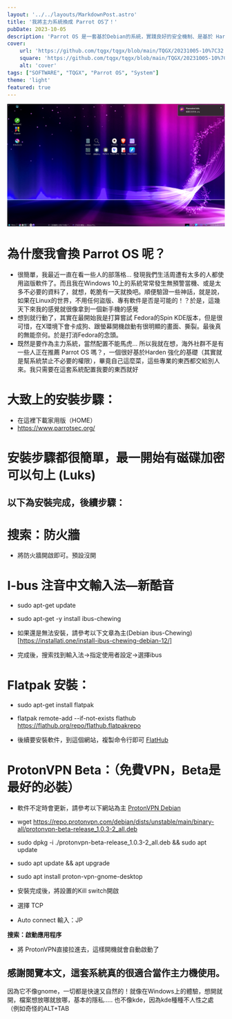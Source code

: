 ```yaml
---
layout: '../../layouts/MarkdownPost.astro'
title: '我將主力系統換成 Parrot OS了！'
pubDate: 2023-10-05
description: 'Parrot OS 是一套基於Debian的系統，實踐良好的安全機制、是基於 Harden 強化過的版本。同時也是一套滲透發行版...'
cover:
    url: 'https://github.com/tqgx/tqgx/blob/main/TQGX/20231005-10%7C32.png?raw=true'
    square: 'https://github.com/tqgx/tqgx/blob/main/TQGX/20231005-10%7C32.png?raw=true'
    alt: 'cover'
tags: ["SOFTWARE", "TQGX", "Parrot OS", "System"]
theme: 'light'
featured: true
---
```


![|wide](https://github.com/tqgx/tqgx/blob/main/TQGX/20231005-10%7C32.png?raw=true)


# 為什麼我會換 Parrot OS 呢？

- 很簡單，我最近一直在看一些人的部落格... 發現我們生活周遭有太多的人都使用盜版軟件了。而且我在Windows 10上的系統常常發生無預警當機、或是太多不必要的資料了，就想，乾脆有一天就換吧。順便驗證一些神話，就是說，如果在Linux的世界，不用任何盜版、專有軟件是否是可能的！？於是，這幾天下來我的感覺就很像拿到一個新手機的感覺
- 想到就行動了，其實在最開始我是打算嘗試 Fedora的Spin KDE版本，但是很可惜，在X環境下會卡成狗、跟螢幕開機啟動有很明顯的畫面、撕裂。最後真的無能奈何。於是打消Fedora的念頭。
- 既然是要作為主力系統，當然配置不能馬虎... 所以我就在想，海外社群不是有一些人正在推薦 Parrot OS 嗎？，一個很好基於Harden 強化的基礎（其實就是幫系統禁止不必要的權限），畢竟自己這麼菜，這些專業的東西都交給別人來。我只需要在這套系統配置我要的東西就好




# 大致上的安裝步驟：
- 在這裡下載家用版（HOME）
- https://www.parrotsec.org/


# 安裝步驟都很簡單，最一開始有磁碟加密可以句上 (Luks)


## 以下為安裝完成，後續步驟：

# 搜索：防火牆
- 將防火牆開啟即可。預設沒開

# I-bus 注音中文輸入法—新酷音
- sudo apt-get update
- sudo apt-get -y install ibus-chewing
- 如果還是無法安裝，請參考以下文章為主(Debian ibus-Chewing)[https://installati.one/install-ibus-chewing-debian-12/]

- 完成後，搜索找到輸入法→指定使用者設定→選擇ibus
# Flatpak 安裝：
- sudo apt-get install flatpak
- flatpak remote-add --if-not-exists flathub https://flathub.org/repo/flathub.flatpakrepo

- 後續要安裝軟件，到這個網站，複製命令行即可 [FlatHub](https://flathub.org/)

# ProtonVPN Beta：（免費VPN，Beta是最好的必裝）
- 軟件不定時會更新，請參考以下網站為主 [ProtonVPN Debian](https://protonvpn.com/support/official-linux-vpn-debian/)
- wget  https://repo.protonvpn.com/debian/dists/unstable/main/binary-all/protonvpn-beta-release_1.0.3-2_all.deb
- sudo dpkg -i ./protonvpn-beta-release_1.0.3-2_all.deb && sudo apt update
- sudo apt update && apt upgrade
- sudo apt install proton-vpn-gnome-desktop

- 安裝完成後，將設置的Kill switch開啟
- 選擇 TCP
- Auto connect 輸入：JP

__搜索：啟動應用程序__
- 將 ProtonVPN直接拉進去，這樣開機就會自動啟動了



## 
## 感謝閱覽本文，這套系統真的很適合當作主力機使用。
因為它不像gnome，一切都是快速又自然的！就像在Windows上的體驗，想開就開，檔案想放哪就放哪，基本的隱私.....
也不像kde，因為kde種種不人性之處（例如奇怪的ALT+TAB
